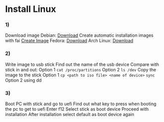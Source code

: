 # Install Linux

### 1) 
Download image
	Debian:
		[Download](https://www.debian.org/)
		Create automatic installation images with fai
			[Create Image](https://fai-project.org/FAIme/)
	Fedora:
		[Download](https://fedoraproject.org/workstation/)
	Arch Linux:
		[Download](https://archlinux.org/download/)
	
### 2) 
Write image to usb stick
	Find out the name of the usb device
		Compare with stick in and out:
			Option 1
				`cat /proc/partitions`
			Option 2
				`ls /dev`
	Copy the image to the stick
		Option 1
			`cp <path to iso file> <name of device>`
			`sync`
		Option 2
			using dd
### 3) 
Boot PC with stick and go to uefi
	Find out what key to press when booting the pc to get to uefi
		Enter
		f12
	Select stick as boot device
	Proceed with installation
	After installation select default as boot device again
